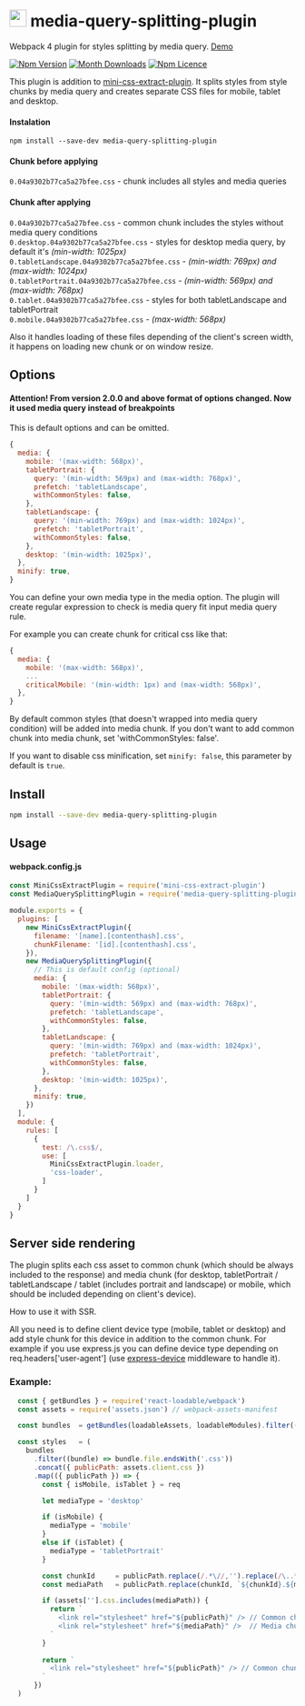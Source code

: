 # <img src="./images/logo.png" height="30" /> media-query-splitting-plugin
Webpack 4 plugin for styles splitting by media query.
[Demo](https://mediaquerysplittingdemo.firebaseapp.com/)

[![Npm Version](https://badge.fury.io/js/media-query-splitting-plugin.svg)](https://www.npmjs.com/package/media-query-splitting-plugin)
[![Month Downloads](https://img.shields.io/npm/dm/media-query-splitting-plugin.svg)](http://npm-stat.com/charts.html?package=media-query-splitting-plugin)
[![Npm Licence](https://img.shields.io/npm/l/media-query-splitting-plugin.svg)](https://www.npmjs.com/package/media-query-splitting-plugin)

This plugin is addition to [mini-css-extract-plugin](https://github.com/webpack-contrib/mini-css-extract-plugin). It splits styles from style chunks by media query and creates separate CSS files for mobile, tablet and desktop.

#### Instalation
`npm install --save-dev media-query-splitting-plugin`

#### Chunk before applying
`0.04a9302b77ca5a27bfee.css` - chunk includes all styles and media queries

#### Chunk after applying
`0.04a9302b77ca5a27bfee.css` - common chunk includes the styles without media query conditions<br/>
`0.desktop.04a9302b77ca5a27bfee.css` - styles for desktop media query, by default it's *(min-width: 1025px)*<br/>
`0.tabletLandscape.04a9302b77ca5a27bfee.css` - *(min-width: 769px) and (max-width: 1024px)*<br/>
`0.tabletPortrait.04a9302b77ca5a27bfee.css` - *(min-width: 569px) and (max-width: 768px)*<br/>
`0.tablet.04a9302b77ca5a27bfee.css` - styles for both tabletLandscape and tabletPortrait<br/>
`0.mobile.04a9302b77ca5a27bfee.css` - *(max-width: 568px)*<br/>


Also it handles loading of these files depending of the client's screen width, it happens on loading new chunk or on window resize. 



## Options
#### Attention! From version 2.0.0 and above format of options changed. Now it used media query instead of breakpoints


This is default options and can be omitted.

```js
{
  media: {
    mobile: '(max-width: 568px)',
    tabletPortrait: {
      query: '(min-width: 569px) and (max-width: 768px)',
      prefetch: 'tabletLandscape',
      withCommonStyles: false,
    },
    tabletLandscape: {
      query: '(min-width: 769px) and (max-width: 1024px)',
      prefetch: 'tabletPortrait',
      withCommonStyles: false,
    },
    desktop: '(min-width: 1025px)',
  },
  minify: true,
}
```
You can define your own media type in the media option. The plugin will create regular expression to check is media query fit input media query rule.

For example you can create chunk for critical css like that:
```js
{
  media: {
    mobile: '(max-width: 568px)',
    ...
    criticalMobile: '(min-width: 1px) and (max-width: 568px)',
  },
}
```

By default common styles (that doesn't wrapped into media query condition) will be added into media chunk.
If you don't want to add common chunk into media chunk, set 'withCommonStyles: false'.

If you want to disable css minification, set `minify: false`, this parameter by default is `true`.


## Install

```bash
npm install --save-dev media-query-splitting-plugin
```


## Usage

#### webpack.config.js
```js
const MiniCssExtractPlugin = require('mini-css-extract-plugin')
const MediaQuerySplittingPlugin = require('media-query-splitting-plugin')

module.exports = {
  plugins: [
    new MiniCssExtractPlugin({
      filename: '[name].[contenthash].css',
      chunkFilename: '[id].[contenthash].css',
    }),
    new MediaQuerySplittingPlugin({
      // This is default config (optional)
      media: {
        mobile: '(max-width: 568px)',
        tabletPortrait: {
          query: '(min-width: 569px) and (max-width: 768px)',
          prefetch: 'tabletLandscape',
          withCommonStyles: false,
        },
        tabletLandscape: {
          query: '(min-width: 769px) and (max-width: 1024px)',
          prefetch: 'tabletPortrait',
          withCommonStyles: false,
        },
        desktop: '(min-width: 1025px)',
      },
      minify: true,
    })
  ],
  module: {
    rules: [
      {
        test: /\.css$/,
        use: [
          MiniCssExtractPlugin.loader,
          'css-loader',
        ]
      }
    ]
  }
}
```

## Server side rendering
The plugin splits each css asset to common chunk (which should be always included to the response) and media chunk (for desktop, tabletPortrait / tabletLandscape / tablet (includes portrait and landscape) or mobile, which should be included depending on client's device).

How to use it with SSR.

All you need is to define client device type (mobile, tablet or desktop) and add style chunk for this device in addition to  the common chunk. For example if you use express.js you can define device type depending on req.headers\['user-agent'\] (use [express-device](https://github.com/rguerreiro/express-device) middleware to handle it).

### Example:
```js
  const { getBundles } = require('react-loadable/webpack')
  const assets = require('assets.json') // webpack-assets-manifest

  const bundles  = getBundles(loadableAssets, loadableModules).filter(({ file }) => !/map$/.test(file))

  const styles   = (
    bundles
      .filter((bundle) => bundle.file.endsWith('.css'))
      .concat({ publicPath: assets.client.css })
      .map(({ publicPath }) => {
        const { isMobile, isTablet } = req

        let mediaType = 'desktop'

        if (isMobile) {
          mediaType = 'mobile'
        }
        else if (isTablet) {
          mediaType = 'tabletPortrait'
        }

        const chunkId     = publicPath.replace(/.*\//,'').replace(/\..*/, '')
        const mediaPath   = publicPath.replace(chunkId, `${chunkId}.${mediaType}`)

        if (assets[''].css.includes(mediaPath)) {
          return `
            <link rel="stylesheet" href="${publicPath}" /> // Common chunk (0.04a9302b77ca5a27bfee.css)
            <link rel="stylesheet" href="${mediaPath}" />  // Media chunk  (0.${mediaType}.04a9302b77ca5a27bfee.css)
          `
        }
        
        return `
          <link rel="stylesheet" href="${publicPath}" /> // Common chunk (0.04a9302b77ca5a27bfee.css)
        `
      })
  )

```

